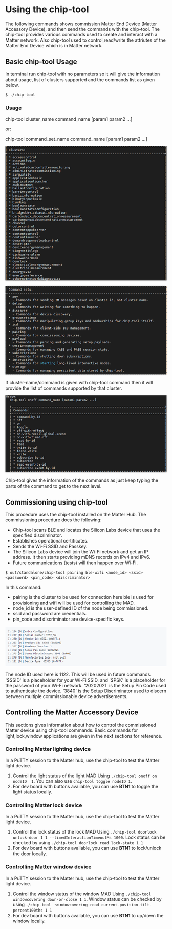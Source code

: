 # Using the chip-tool

 The following commands shows commission Matter End Device (Matter Accessory Device), and then send the commands with the chip-tool. The chip-tool provides various commands used to create and interact with a Matter network. Also chip-tool used to control,read/write the attriutes of the Matter End Device which is in Matter network.

## Basic chip-tool Usage

In terminal run chip-tool with no parameters so it will give the information about usage, list of clusters supported and the commands list as given below.

```shell
$ ./chip-tool
```
### Usage
  chip-tool cluster_name command_name [param1 param2 ...]

or:

  chip-tool command_set_name command_name [param1 param2 ...]

 ![chip-tool - clusters](./images/clusters-list.png)

 ![chip-tool - commands](./images/commands-list.png)

 If cluster-name/command is given with chip-tool command then it will provide the list of commands supported by that cluster.

 ![chip-tool - onoff cluster](./images/onoff-cluster.png)

Chip-tool gives the information of the commands as just keep typing the parts of the command to get to the next level.

## Commissioning using chip-tool

This procedure uses the chip-tool installed on the Matter Hub. The commissioning procedure does the following:

- Chip-tool scans BLE and locates the Silicon Labs device that uses the specified discriminator.
- Establishes operational certificates.
- Sends the Wi-Fi SSID and Passkey.
- The Silicon Labs device will join the Wi-Fi network and get an IP address. It then starts providing mDNS records on IPv4 and IPv6.
- Future communications (tests) will then happen over Wi-Fi.

```shell
$ out/standalone/chip-tool pairing ble-wifi <node_id> <ssid> <password> <pin_code> <discriminator>
```
In this command:
- pairing is the cluster to be used for connection here ble is used for provisioning and wifi will be used for controlling the MAD.
- node_id is the user-defined ID of the node being commissioned.
- ssid and password are credentials.
- pin_code and discriminator are device-specific keys.

![Device Configuration](./images/device-configuration.png)

The node ID used here is 1122. This will be used in future commands. '\$SSID' is a placeholder for your Wi-Fi SSID, and '\$PSK' is a placeholder for the password of your Wi-Fi network. '20202021' is the Setup Pin Code used to authenticate the device. '3840' is the Setup Discriminator used to discern between multiple commissionable device advertisements.

## Controlling the Matter Accessory Device
This sections gives information about how to control the commissioned Matter device using chip-tool commands. Basic commands for light,lock,window applications are given in the next sections for reference.  

### Controlling Matter lighting device

In a PuTTY session to the Matter hub, use the chip-tool to test the Matter light device.

   1. Control the light status of the light MAD Using `./chip-tool onoff on nodeID  1`. You can also use  `chip-tool toggle nodeID 1`.
   2. For dev board with buttons available, you can use **BTN1** to toggle the light status locally.

### Controlling Matter lock device

In a PuTTY session to the Matter hub, use the chip-tool to test the Matter light device.

   1. Control the lock status of the lock MAD Using `./chip-tool doorlock unlock-door 1 1 --timedInteractionTimeoutMs 1000`. Lock status can be checked by using `./chip-tool doorlock read lock-state 1 1`
   2. For dev board with buttons available, you can use **BTN1** to lock/unlock the door locally.

### Controlling Matter window device

In a PuTTY session to the Matter hub, use the chip-tool to test the Matter light device.

   1. Control the window status of the window MAD Using `./chip-tool windowcovering down-or-close 1 1`. Window status can be checked by using `./chip-tool  windowcovering read current-position-tilt-percent100ths 1 1`
   2. For dev board with buttons available, you can use **BTN1** to up/down the window locally.